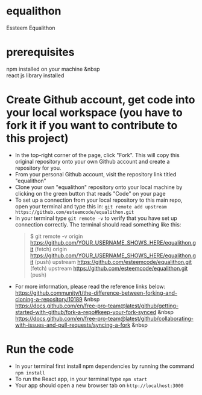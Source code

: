 # equalithon
Essteem Equalithon

# prerequisites 
npm installed on your machine &nbsp  
react js library installed

# Create Github account, get code into your local workspace (you have to fork it if you want to contribute to this project)
* In the top-right corner of the page, click "Fork". This will copy this original repository onto your own Github account and create a repository for you.
* From your personal Github account, visit the repository link titled "equalithon" 
* Clone your own "equalithon" repository onto your local machine by clicking on the green button that reads "Code" on your page
* To set up a connection from your local repository to this main repo, open your terminal and type this in:
    `git remote add upstream https://github.com/esteemcode/equalithon.git`
* In your terminal type `git remote -v` to verify that you have set up connection correctly. The terminal should read something like this:
    >$ git remote -v
    > origin    https://github.com/YOUR_USERNAME_SHOWS_HERE/equalithon.git (fetch)
    > origin    https://github.com/YOUR_USERNAME_SHOWS_HERE/equalithon.git (push)
    > upstream  https://github.com/esteemcode/equalithon.git (fetch)
    > upstream  https://github.com/esteemcode/equalithon.git (push)
* For more information, please read the reference links below:
https://github.community/t/the-difference-between-forking-and-cloning-a-repository/10189 &nbsp  
https://docs.github.com/en/free-pro-team@latest/github/getting-started-with-github/fork-a-repo#keep-your-fork-synced &nbsp  
https://docs.github.com/en/free-pro-team@latest/github/collaborating-with-issues-and-pull-requests/syncing-a-fork &nbsp  

# Run the code
* In your terminal first install npm dependencies by running the command `npm install`
* To run the React app, in your terminal type `npm start`
* Your app should open a new browser tab on `http://localhost:3000`
